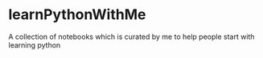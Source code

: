 # learnPythonWithMe
A collection of notebooks which is curated by me to help people start with learning python
